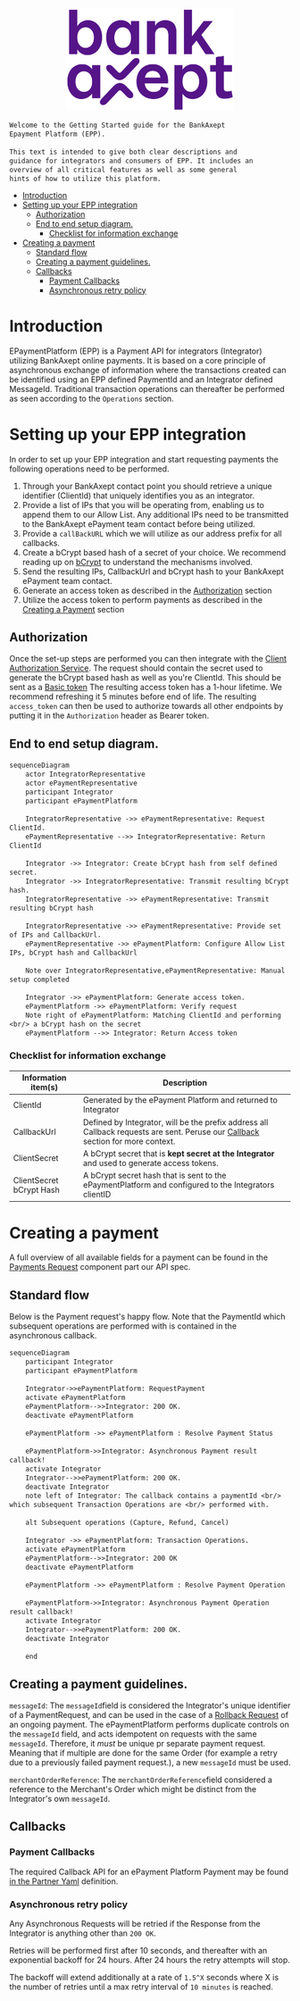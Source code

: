 #

<p align="center">
<img alt="BankAxept_Logo.svg" src="resources/BankAxept_Logo.svg" width="300"/>
</p>

```
Welcome to the Getting Started guide for the BankAxept 
Epayment Platform (EPP).

This text is intended to give both clear descriptions and 
guidance for integrators and consumers of EPP. It includes an
overview of all critical features as well as some general
hints of how to utilize this platform.
```

<!-- TOC -->

* [Introduction](#introduction)
* [Setting up your EPP integration](#setting-up-your-epp-integration)
  * [Authorization](#authorization)
  * [End to end setup diagram.](#end-to-end-setup-diagram)
    * [Checklist for information exchange](#checklist-for-information-exchange)
* [Creating a payment](#creating-a-payment)
  * [Standard flow](#standard-flow)
  * [Creating a payment guidelines.](#creating-a-payment-guidelines)
  * [Callbacks](#callbacks)
    * [Payment Callbacks](#payment-callbacks)
    * [Asynchronous retry policy](#asynchronous-retry-policy)
<!-- TOC -->

# Introduction
EPaymentPlatform (EPP) is a Payment API for integrators (Integrator) utilizing BankAxept online payments. It is based on a core principle of asynchronous exchange of information where the transactions created can be identified using an EPP defined PaymentId and an Integrator defined MessageId. Traditional transaction operations can thereafter be performed as seen according to the `Operations` section.

# Setting up your EPP integration

In order to set up your EPP integration and start requesting payments the following operations need to 
be performed.

1. Through your BankAxept contact point you should retrieve a unique identifier (ClientId) that uniquely identifies you as an integrator.
2. Provide a list of IPs that you will be operating from, enabling us to append them to our Allow List. Any additional IPs need to be transmitted to the BankAxept ePayment team contact before being utilized.
3. Provide a `callBackURL` which we will utilize as our address prefix for all callbacks.
4. Create a bCrypt based hash of a secret of your choice. We recommend reading up on [bCrypt](https://en.wikipedia.org/wiki/Bcrypt#) to understand the mechanisms involved. 
5. Send the resulting IPs, CallbackUrl and bCrypt hash to your BankAxept ePayment team contact. 
6. Generate an access token as described in the [Authorization](#Authorization) section 
7. Utilize the access token to perform payments as described in the [Creating a Payment](#Creating-a-payment) section

## Authorization

Once the set-up steps are performed you can then integrate with the [Client Authorization Service](https://github.com/BankAxept/bankaxept-epayment-development-kit/blob/main/openapi/access-token/bankaxept.yaml).
The request should contain the secret used to generate the bCrypt based hash as well as you're ClientId. This should be sent as a [Basic token](https://en.wikipedia.org/wiki/Basic_access_authentication)
The resulting access token has a 1-hour lifetime. We recommend refreshing it 5 minutes before end of life. The resulting `access_token` can then be used to authorize
towards all other endpoints by putting it in the `Authorization` header as Bearer token.

## End to end setup diagram.

```mermaid
sequenceDiagram
    actor IntegratorRepresentative
    actor ePaymentRepresentative
    participant Integrator
    participant ePaymentPlatform
    
    IntegratorRepresentative ->> ePaymentRepresentative: Request ClientId.
    ePaymentRepresentative -->> IntegratorRepresentative: Return ClientId

    Integrator ->> Integrator: Create bCrypt hash from self defined secret.
    Integrator ->> IntegratorRepresentative: Transmit resulting bCrypt hash.
    IntegratorRepresentative ->> ePaymentRepresentative: Transmit resulting bCrypt hash

    IntegratorRepresentative ->> ePaymentRepresentative: Provide set of IPs and CallbackUrl.
    ePaymentRepresentative ->> ePaymentPlatform: Configure Allow List IPs, bCrypt hash and CallbackUrl
    
    Note over IntegratorRepresentative,ePaymentRepresentative: Manual setup completed
    
    Integrator ->> ePaymentPlatform: Generate access token.
    ePaymentPlatform ->> ePaymentPlatform: Verify request 
    Note right of ePaymentPlatform: Matching ClientId and performing <br/> a bCrypt hash on the secret
    ePaymentPlatform -->> Integrator: Return Access token
```

### Checklist for information exchange

| Information item(s)      | Description                                                                                                                                   |
|--------------------------|-----------------------------------------------------------------------------------------------------------------------------------------------|
| ClientId                 | Generated by the ePayment Platform and returned to Integrator                                                                                 |
| CallbackUrl              | Defined by Integrator, will be the prefix address all Callback requests are sent. Peruse our [Callback](#Callbacks) section for more context. |
| ClientSecret             | A bCrypt secret that is **kept secret at the Integrator** and used to generate access tokens.                                                 |
| ClientSecret bCrypt Hash | A bCrypt secret hash that is sent to the ePaymentPlatform and configured to the Integrators clientID                                          |

# Creating a payment
A full overview of all available fields for a payment can be found in the [Payments Request](https://github.com/BankAxept/bankaxept-epayment-development-kit/blob/main/openapi/integrator/merchant/bankaxept.yaml) component part our API spec.

## Standard flow

Below is the Payment request's happy flow. Note that the PaymentId which
subsequent operations are performed with is contained in the asynchronous callback.

```mermaid
sequenceDiagram
    participant Integrator
    participant ePaymentPlatform
    
    Integrator->>ePaymentPlatform: RequestPayment
    activate ePaymentPlatform
    ePaymentPlatform-->>Integrator: 200 OK.
    deactivate ePaymentPlatform
    
    ePaymentPlatform ->> ePaymentPlatform : Resolve Payment Status

    ePaymentPlatform->>Integrator: Asynchronous Payment result callback!
    activate Integrator
    Integrator-->>ePaymentPlatform: 200 OK.
    deactivate Integrator
    note left of Integrator: The callback contains a paymentId <br/> which subsequent Transaction Operations are <br/> performed with.

    alt Subsequent operations (Capture, Refund, Cancel)
    
    Integrator ->> ePaymentPlatform: Transaction Operations.
    activate ePaymentPlatform
    ePaymentPlatform-->>Integrator: 200 OK
    deactivate ePaymentPlatform

    ePaymentPlatform ->> ePaymentPlatform : Resolve Payment Operation

    ePaymentPlatform->>Integrator: Asynchronous Payment Operation result callback!
    activate Integrator
    Integrator-->>ePaymentPlatform: 200 OK.
    deactivate Integrator
    
    end 
```

## Creating a payment guidelines.

``messageId``: The ``messageId``field is considered the Integrator's unique identifier of a PaymentRequest, and can be used in the case of a [Rollback Request](https://github.com/BankAxept/bankaxept-epayment-development-kit/blob/main/openapi/integrator/merchant/bankaxept.yaml)
of an ongoing payment. The ePaymentPlatform performs duplicate controls on the ``messageId`` field, and acts idempotent on requests with the same ``messageId``. Therefore, it *must* be unique pr separate payment request. Meaning that if multiple are done for the same Order (for example a retry due to a previously failed payment request.), a new ``messageId`` must be used.

``merchantOrderReference``: The ``merchantOrderReference``field considered a reference to the Merchant's Order which might be distinct from the Integrator's own ``messageId``.

## Callbacks

### Payment Callbacks
The required Callback API for an ePayment Platform Payment may be found [in the Partner Yaml](https://github.com/BankAxept/bankaxept-epayment-development-kit/blob/main/openapi/integrator/merchant/partner.yaml) definition.

### Asynchronous retry policy
Any Asynchronous Requests will be retried if the Response from the Integrator is anything other than ``200 OK``.

Retries will be performed first after 10 seconds, and thereafter with an exponential backoff for 24 hours. After 24 hours the retry attempts will stop.

The backoff will extend additionally at a rate of `1.5^X` seconds where X is the number of retries until a max retry interval of `10 minutes` is reached.
